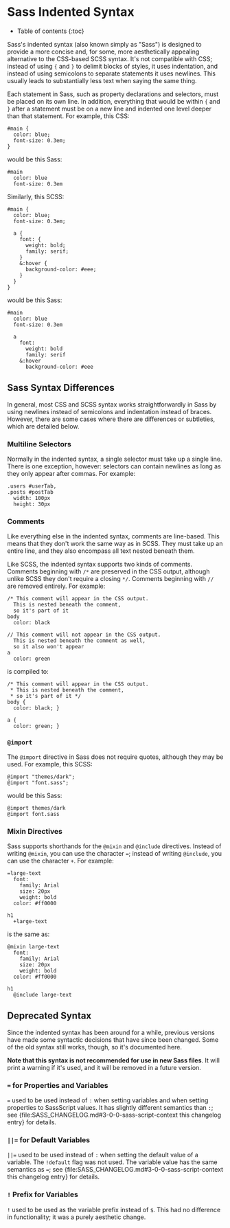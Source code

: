 # Sass Indented Syntax

* Table of contents
{:toc}

Sass's indented syntax (also known simply as "Sass")
is designed to provide a more concise
and, for some, more aesthetically appealing alternative
to the CSS-based SCSS syntax.
It's not compatible with CSS;
instead of using `{` and `}` to delimit blocks of styles,
it uses indentation,
and instead of using semicolons to separate statements it uses newlines.
This usually leads to substantially less text
when saying the same thing.

Each statement in Sass, such as property declarations and selectors,
must be placed on its own line.
In addition, everything that would be within `{` and `}` after a statement
must be on a new line and indented one level deeper than that statement.
For example, this CSS:

    #main {
      color: blue;
      font-size: 0.3em;
    }

would be this Sass:

    #main
      color: blue
      font-size: 0.3em

Similarly, this SCSS:

    #main {
      color: blue;
      font-size: 0.3em;

      a {
        font: {
          weight: bold;
          family: serif;
        }
        &:hover {
          background-color: #eee;
        }
      }
    }

would be this Sass:

    #main
      color: blue
      font-size: 0.3em

      a
        font:
          weight: bold
          family: serif
        &:hover
          background-color: #eee

## Sass Syntax Differences

In general, most CSS and SCSS syntax
works straightforwardly in Sass
by using newlines instead of semicolons
and indentation instead of braces.
However, there are some cases where there are differences or subtleties,
which are detailed below.

### Multiline Selectors

Normally in the indented syntax, a single selector must take up a single line.
There is one exception, however:
selectors can contain newlines as long as they only appear after commas.
For example:

    .users #userTab,
    .posts #postTab
      width: 100px
      height: 30px

### Comments

Like everything else in the indented syntax,
comments are line-based.
This means that they don't work the same way as in SCSS.
They must take up an entire line,
and they also encompass all text nested beneath them.

Like SCSS, the indented syntax supports two kinds of comments.
Comments beginning with `/*` are preserved in the CSS output,
although unlike SCSS they don't require a closing `*/`.
Comments beginning with `//` are removed entirely.
For example:

    /* This comment will appear in the CSS output.
      This is nested beneath the comment,
      so it's part of it
    body
      color: black

    // This comment will not appear in the CSS output.
      This is nested beneath the comment as well,
      so it also won't appear
    a
      color: green

is compiled to:

    /* This comment will appear in the CSS output.
     * This is nested beneath the comment,
     * so it's part of it */
    body {
      color: black; }

    a {
      color: green; }

### `@import`

The `@import` directive in Sass does not require quotes, although they may be used.
For example, this SCSS:

    @import "themes/dark";
    @import "font.sass";

would be this Sass:

    @import themes/dark
    @import font.sass

### Mixin Directives

Sass supports shorthands for the `@mixin` and `@include` directives.
Instead of writing `@mixin`, you can use the character `=`;
instead of writing `@include`, you can use the character `+`.
For example:

    =large-text
      font:
        family: Arial
        size: 20px
        weight: bold
      color: #ff0000

    h1
      +large-text

is the same as:

    @mixin large-text
      font:
        family: Arial
        size: 20px
        weight: bold
      color: #ff0000

    h1
      @include large-text

## Deprecated Syntax

Since the indented syntax has been around for a while,
previous versions have made some syntactic decisions
that have since been changed.
Some of the old syntax still works, though,
so it's documented here.

**Note that this syntax is not recommended
for use in new Sass files**.
It will print a warning if it's used,
and it will be removed in a future version.

### `=` for Properties and Variables

`=` used to be used instead of `:` when setting variables
and when setting properties to SassScript values.
It has slightly different semantics than `:`;
see {file:SASS_CHANGELOG.md#3-0-0-sass-script-context this changelog entry} for details.

### `||=` for Default Variables

`||=` used to be used instead of `:` when setting the default value of a variable.
The `!default` flag was not used.
The variable value has the same semantics as `=`;
see {file:SASS_CHANGELOG.md#3-0-0-sass-script-context this changelog entry} for details.

### `!` Prefix for Variables

`!` used to be used as the variable prefix instead of `$`.
This had no difference in functionality;
it was a purely aesthetic change.
